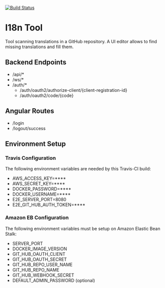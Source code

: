[![Build Status](https://travis-ci.org/sebge2/i18n-tool.svg?branch=master)](https://travis-ci.org/sebge2/i18n-tool)

# I18n Tool
Tool scanning translations in a GitHub repository. A UI editor allows to find missing translations and fill them.


## Backend Endpoints

* /api/*
* /ws/*
* /auth/*
    * /auth/oauth2/authorize-client/{client-registration-id}
    * /auth/oauth2/code/{code}
    
## Angular Routes

* /login
* /logout/success


## Environment Setup
### Travis Configuration

The following environment variables are needed by this Travis-CI build:
* AWS_ACCESS_KEY=****
* AWS_SECRET_KEY=****
* DOCKER_PASSWORD=****
* DOCKER_USERNAME=****
* E2E_SERVER_PORT=8080
* E2E_GIT_HUB_AUTH_TOKEN=****

### Amazon EB Configuration

The following environment variables must be setup on Amazon Elastic Bean Stalk:
* SERVER_PORT
* DOCKER_IMAGE_VERSION
* GIT_HUB_OAUTH_CLIENT
* GIT_HUB_OAUTH_SECRET
* GIT_HUB_REPO_USER_NAME
* GIT_HUB_REPO_NAME
* GIT_HUB_WEBHOOK_SECRET
* DEFAULT_ADMIN_PASSWORD (optional)